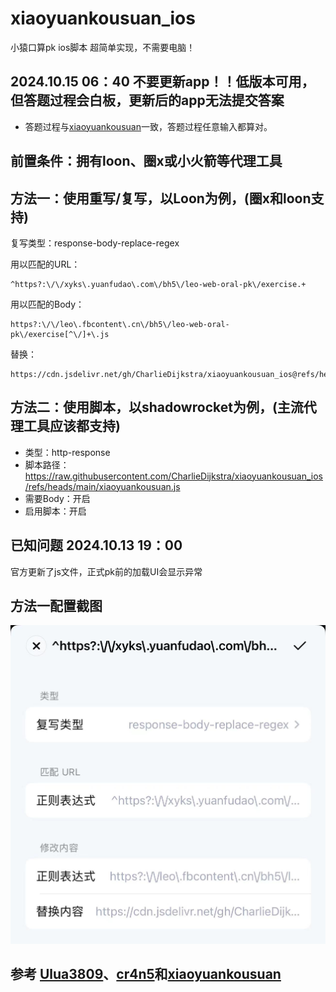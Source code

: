 # xiaoyuankousuan_ios
小猿口算pk ios脚本 超简单实现，不需要电脑！
## 2024.10.15 06：40 不要更新app！！低版本可用，但答题过程会白板，更新后的app无法提交答案
- 答题过程与[xiaoyuankousuan](https://github.com/wyp010428/xiaoyuankousuan)一致，答题过程任意输入都算对。
## 前置条件：拥有loon、圈x或小火箭等代理工具
## 方法一：使用重写/复写，以Loon为例，(圈x和loon支持)
复写类型：response-body-replace-regex

用以匹配的URL：
```
^https?:\/\/xyks\.yuanfudao\.com\/bh5\/leo-web-oral-pk\/exercise.+
```
用以匹配的Body：
```
https?:\/\/leo\.fbcontent\.cn\/bh5\/leo-web-oral-pk\/exercise[^\/]+\.js
```
替换：
```
https://cdn.jsdelivr.net/gh/CharlieDijkstra/xiaoyuankousuan_ios@refs/heads/main/exercise_new.js
```
## 方法二：使用脚本，以shadowrocket为例，(主流代理工具应该都支持)
- 类型：http-response
- 脚本路径：https://raw.githubusercontent.com/CharlieDijkstra/xiaoyuankousuan_ios/refs/heads/main/xiaoyuankousuan.js
- 需要Body：开启
- 启用脚本：开启

## 已知问题 2024.10.13 19：00
官方更新了js文件，正式pk前的加载UI会显示异常

## 方法一配置截图
 ![屏幕截图](https://github.com/CharlieDijkstra/xiaoyuankousuan_ios/blob/main/%E5%B1%8F%E5%B9%95%E6%88%AA%E5%9B%BEloon.jpg?raw=true)

## 参考 [Ulua3809](https://github.com/ulua3809)、[cr4n5](https://github.com/cr4n5/XiaoYuanKouSuan)和[xiaoyuankousuan](https://github.com/wyp010428/xiaoyuankousuan) 
